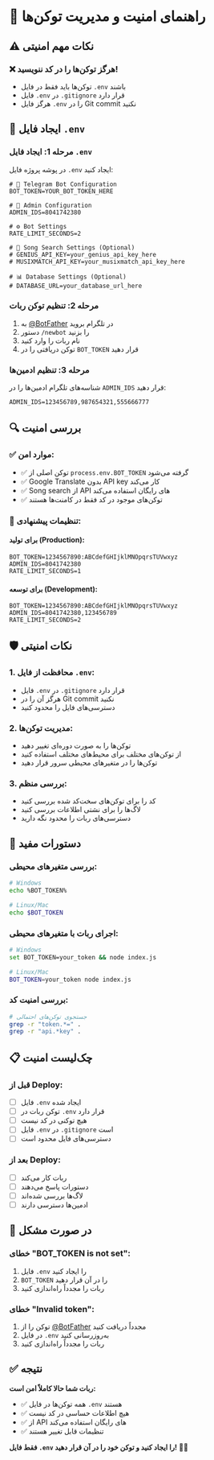 # 🔐 راهنمای امنیت و مدیریت توکن‌ها

## ⚠️ نکات مهم امنیتی

### **❌ هرگز توکن‌ها را در کد ننویسید!**
- توکن‌ها باید فقط در فایل `.env` باشند
- فایل `.env` در `.gitignore` قرار دارد
- هرگز فایل `.env` را در Git commit نکنید

## 📁 ایجاد فایل `.env`

### **مرحله 1: ایجاد فایل `.env`**
در پوشه پروژه فایل `.env` ایجاد کنید:

```env
# 🔑 Telegram Bot Configuration
BOT_TOKEN=YOUR_BOT_TOKEN_HERE

# 👥 Admin Configuration
ADMIN_IDS=8041742380

# ⚙️ Bot Settings
RATE_LIMIT_SECONDS=2

# 🎵 Song Search Settings (Optional)
# GENIUS_API_KEY=your_genius_api_key_here
# MUSIXMATCH_API_KEY=your_musixmatch_api_key_here

# 📊 Database Settings (Optional)
# DATABASE_URL=your_database_url_here
```

### **مرحله 2: تنظیم توکن ربات**
1. به [@BotFather](https://t.me/BotFather) در تلگرام بروید
2. دستور `/newbot` را بزنید
3. نام ربات را وارد کنید
4. توکن دریافتی را در `BOT_TOKEN` قرار دهید

### **مرحله 3: تنظیم ادمین‌ها**
شناسه‌های تلگرام ادمین‌ها را در `ADMIN_IDS` قرار دهید:
```env
ADMIN_IDS=123456789,987654321,555666777
```

## 🔍 بررسی امنیت

### **✅ موارد امن:**
- ✅ توکن اصلی از `process.env.BOT_TOKEN` گرفته می‌شود
- ✅ Google Translate بدون API key کار می‌کند
- ✅ Song search از API های رایگان استفاده می‌کند
- ✅ توکن‌های موجود در کد فقط در کامنت‌ها هستند

### **🔧 تنظیمات پیشنهادی:**

#### **برای تولید (Production):**
```env
BOT_TOKEN=1234567890:ABCdefGHIjklMNOpqrsTUVwxyz
ADMIN_IDS=8041742380
RATE_LIMIT_SECONDS=1
```

#### **برای توسعه (Development):**
```env
BOT_TOKEN=1234567890:ABCdefGHIjklMNOpqrsTUVwxyz
ADMIN_IDS=8041742380,123456789
RATE_LIMIT_SECONDS=2
```

## 🛡️ نکات امنیتی

### **1. محافظت از فایل `.env`:**
- فایل `.env` در `.gitignore` قرار دارد
- هرگز آن را در Git commit نکنید
- دسترسی‌های فایل را محدود کنید

### **2. مدیریت توکن‌ها:**
- توکن‌ها را به صورت دوره‌ای تغییر دهید
- از توکن‌های مختلف برای محیط‌های مختلف استفاده کنید
- توکن‌ها را در متغیرهای محیطی سرور قرار دهید

### **3. بررسی منظم:**
- کد را برای توکن‌های سخت‌کد شده بررسی کنید
- لاگ‌ها را برای نشتی اطلاعات بررسی کنید
- دسترسی‌های ربات را محدود نگه دارید

## 🔧 دستورات مفید

### **بررسی متغیرهای محیطی:**
```bash
# Windows
echo %BOT_TOKEN%

# Linux/Mac
echo $BOT_TOKEN
```

### **اجرای ربات با متغیرهای محیطی:**
```bash
# Windows
set BOT_TOKEN=your_token && node index.js

# Linux/Mac
BOT_TOKEN=your_token node index.js
```

### **بررسی امنیت کد:**
```bash
# جستجوی توکن‌های احتمالی
grep -r "token.*=" .
grep -r "api.*key" .
```

## 📋 چک‌لیست امنیت

### **قبل از Deploy:**
- [ ] فایل `.env` ایجاد شده
- [ ] توکن ربات در `.env` قرار دارد
- [ ] هیچ توکنی در کد نیست
- [ ] فایل `.env` در `.gitignore` است
- [ ] دسترسی‌های فایل محدود است

### **بعد از Deploy:**
- [ ] ربات کار می‌کند
- [ ] دستورات پاسخ می‌دهند
- [ ] لاگ‌ها بررسی شده‌اند
- [ ] ادمین‌ها دسترسی دارند

## 🚨 در صورت مشکل

### **خطای "BOT_TOKEN is not set":**
1. فایل `.env` را ایجاد کنید
2. `BOT_TOKEN` را در آن قرار دهید
3. ربات را مجدداً راه‌اندازی کنید

### **خطای "Invalid token":**
1. توکن را از [@BotFather](https://t.me/BotFather) مجدداً دریافت کنید
2. در فایل `.env` به‌روزرسانی کنید
3. ربات را مجدداً راه‌اندازی کنید

## ✅ نتیجه

**ربات شما حالا کاملاً امن است:**
- ✅ همه توکن‌ها در فایل `.env` هستند
- ✅ هیچ اطلاعات حساسی در کد نیست
- ✅ از API های رایگان استفاده می‌کند
- ✅ تنظیمات قابل تغییر هستند

**فقط فایل `.env` را ایجاد کنید و توکن خود را در آن قرار دهید!** 🔐✨
